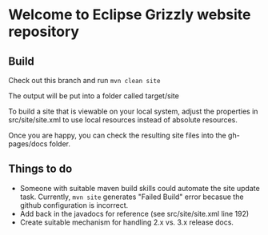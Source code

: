 [//]: # " "
[//]: # " Copyright (c) 2013, 2021 Oracle and/or its affiliates. All rights reserved. "
[//]: # " "
[//]: # " This program and the accompanying materials are made available under the "
[//]: # " terms of the Eclipse Public License v. 2.0, which is available at "
[//]: # " http://www.eclipse.org/legal/epl-2.0. "
[//]: # " "
[//]: # " This Source Code may also be made available under the following Secondary "
[//]: # " Licenses when the conditions for such availability set forth in the "
[//]: # " Eclipse Public License v. 2.0 are satisfied: GNU General Public License, "
[//]: # " version 2 with the GNU Classpath Exception, which is available at "
[//]: # " https://www.gnu.org/software/classpath/license.html. "
[//]: # " "
[//]: # " SPDX-License-Identifier: EPL-2.0 OR GPL-2.0 WITH Classpath-exception-2.0 "
[//]: # " "

# Welcome to Eclipse Grizzly website repository

## Build

Check out this branch and run ``mvn clean site``

The output will be put into a folder called target/site

To build a site that is viewable on your local system, adjust the properties in src/site/site.xml
to use local resources instead of absolute resources.

Once you are happy, you can check the resulting site files into the gh-pages/docs folder.

## Things to do

+ Someone with suitable maven build skills could automate the site update task. Currently, ``mvn site`` generates "Failed Build" error becasue the github configuration is incorrect.
+ Add back in the javadocs for reference (see src/site/site.xml line 192)
+ Create suitable mechanism for handling 2.x vs. 3.x release docs.
